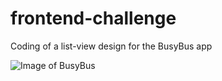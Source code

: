 # frontend-challenge
Coding of a list-view design for the BusyBus app

![Image of BusyBus](https://efrencast.github.com/frontend-challenge/images/busybus-screenshot.png)



